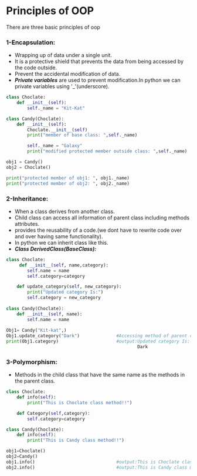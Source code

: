 # Principles of OOP
There are three basic principles of oop
### 1-Encapsulation:
- Wrapping up of data under a single unit.  
- It is a protective shield that prevents the data from being accessed by the code outside.  
- Prevent the accidental modification of data.  
- ***Private variables*** are used to prevent modification.In python we can private variables using '_'(underscore).   
```python
class Choclate:
    def __init__(self):
        self._name = "Kit-Kat"                                            # Protected member

class Candy(Choclate):
    def __init__(self):
        Choclate.__init__(self)                                          # Calling constructor of Base class
        print("member of base class: ",self._name)

        self._name = "Galaxy"                                             # Modify the protected variable
        print("modified protected member outside class: ",self._name)

obj1 = Candy()
obj2 = Choclate()

print("protected member of obj1: ", obj1._name)                          # Calling protected member
print("protected member of obj2: ", obj2._name)
```
### 2-Inheritance:
- When a class derives from another class.  
- Child class can access all information of parent class including methods attributes.  
- provides the reusability of a code.(we dont have to rewrite code over and over having same functionality).  
- In python we can inherit class like this.  
- ***Class DerivedClass(BaseClass):***  
```python
class Choclate:
     def __init__(self, name,category):
        self.name = name
        self.category=category

    def update_category(self, new_category):
        print("Updated category Is:")
        self.category = new_category
        
class Candy(Choclate):
    def __init__(self, name):
        self.name = name
        
Obj1= Candy("Kit-kat",)
Obj1.update_category("Dark")              #Accessing method of parent class
print(Obj1.category)                      #output:Updated category Is:
                                                  Dark
```
### 3-Polymorphism:
- Methods in the child class that have the same name as the methods in the parent class.  
```python
class Choclate:
    def info(self):
        print("This is Choclate class method!!")

    def Category(self,category):
        self.category=category

class Candy(Choclate):
    def info(self):
        print("This is Candy class method!!")

obj1=Choclate()
obj2=Candy()
obj1.info()                               #output:This is Choclate class method!!
obj2.info()                               #output:This is Candy class method!!


```



